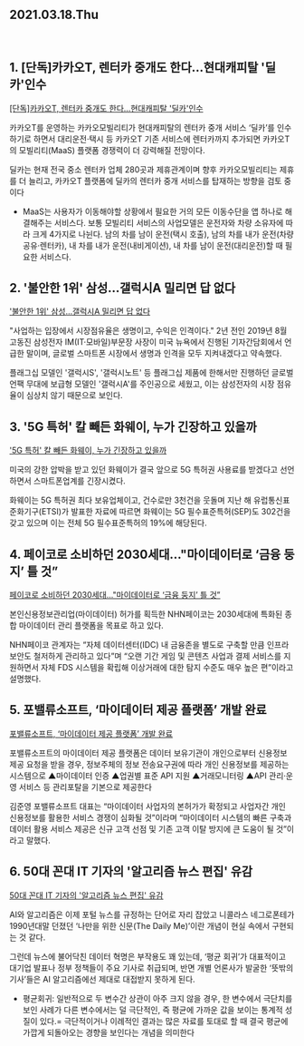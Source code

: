 ## 2021.03.18.Thu

​    

## 1. [단독]카카오T, 렌터카 중개도 한다…현대캐피탈 '딜카'인수
[[단독]카카오T, 렌터카 중개도 한다…현대캐피탈 '딜카'인수](https://news.naver.com/main/read.nhn?mode=LSD&mid=shm&sid1=105&oid=025&aid=0003085981)

카카오T를 운영하는 카카오모빌리티가 현대캐피탈의 렌터카 중개 서비스 ‘딜카’를 인수하기로 하면서 대리운전·택시 등 카카오T 기존 서비스에 렌터카까지 추가되면 카카오T의 모빌리티(MaaS) 플랫폼 경쟁력이 더 강력해질 전망이다.

딜카는 현재 전국 중소 렌터카 업체 280곳과 제휴관계이며 향후 카카오모빌리티는 제휴를 더 늘리고, 카카오T 플랫폼에 딜카의 렌터카 중개 서비스를 탑재하는 방향을 검토 중이다

* MaaS는 사용자가 이동해야할 상황에서 필요한 거의 모든 이동수단을 앱 하나로 해결해주는 서비스다. 보통 모빌리티 서비스의 사업모델은 운전자와 차량 소유자에 따라 크게 4가지로 나뉜다. 남의 차를 남이 운전(택시 호출), 남의 차를 내가 운전(차량공유·렌터카), 내 차를 내가 운전(내비게이션), 내 차를 남이 운전(대리운전)할 때 필요한 서비스다.



## 2. '불안한 1위' 삼성...갤럭시A 밀리면 답 없다
['불안한 1위' 삼성...갤럭시A 밀리면 답 없다](https://news.naver.com/main/read.nhn?mode=LSD&mid=shm&sid1=105&oid=092&aid=0002216411)

"사업하는 입장에서 시장점유율은 생명이고, 수익은 인격이다." 2년 전인 2019년 8월 고동진 삼성전자 IM(IT·모바일)부문장 사장이 미국 뉴욕에서 진행된 기자간담회에서 언급한 말이며, 글로벌 스마트폰 시장에서 생명과 인격을 모두 지켜내겠다고 약속했다.

플래그십 모델인 '갤럭시S', '갤럭시노트' 등 플래그십 제품에 한해서만 진행하던 글로벌 언팩 무대에 보급형 모델인 '갤럭시A'를 주인공으로 세웠고, 이는 삼성전자의 시장 점유율이 심상치 않기 때문으로 보인다. 



## 3. '5G 특허' 칼 빼든 화웨이, 누가 긴장하고 있을까
['5G 특허' 칼 빼든 화웨이, 누가 긴장하고 있을까](https://news.naver.com/main/read.nhn?mode=LSD&mid=shm&sid1=105&oid=092&aid=0002216421)

미국의 강한 압박을 받고 있던 화웨이가 결국 앞으로 5G 특허권 사용료를 받겠다고 선언하면서 스마트폰업계를 긴장시켰다.

화웨이는 5G 특허권 최다 보유업체이고, 건수로만 3천건을 웃돌며 지난 해 유럽통신표준화기구(ETSI)가 발표한 자료에 따르면 화웨이는 5G 필수표준특허(SEP)도 302건을 갖고 있으며 이는 전체 5G 필수표준특허의 19%에 해당된다.



## 4. 페이코로 소비하던 2030세대…"마이데이터로 ‘금융 둥지’ 틀 것”
[페이코로 소비하던 2030세대…"마이데이터로 ‘금융 둥지’ 틀 것”](https://www.edaily.co.kr/news/read?newsId=01334966628984632&mediaCodeNo=257&OutLnkChk=Y)

본인신용정보관리업(마이데이터) 허가를 획득한 NHN페이코는 2030세대에 특화된 종합 마이데이터 관리 플랫폼을 목표로 하고 있다. 

NHN페이코 관계자는 “자체 데이터센터(IDC) 내 금융존을 별도로 구축할 만큼 인프라 보안도 철저하게 관리하고 있다”며 “오랜 기간 게임 및 콘텐츠 사업과 결제 서비스를 지원하면서 자체 FDS 시스템을 확립해 이상거래에 대한 탐지 수준도 매우 높은 편”이라고 설명했다.




## 5. 포밸류소프트, ‘마이데이터 제공 플랫폼’ 개발 완료
[포밸류소프트, ‘마이데이터 제공 플랫폼’ 개발 완료](http://www.datanet.co.kr/news/articleView.html?idxno=157326)

포밸류소프트의 마이데이터 제공 플랫폼은 데이터 보유기관이 개인으로부터 신용정보 제공 요청을 받을 경우, 정보주체의 정보 전송요구권에 따라 개인 신용정보를 제공하는 시스템으로 ▲마이데이터 인증 ▲업권별 표준 API 지원 ▲거래모니터링 ▲API 관리·운영 서비스 등 관리포탈을 기본으로 제공한다

김준영 포밸류소프트 대표는 “마이데이터 사업자의 본허가가 확정되고 사업자간 개인 신용정보를 활용한 서비스 경쟁이 심화될 것”이라며 “마이데이터 시스템의 빠른 구축과 데이터 활용 서비스 제공은 신규 고객 선점 및 기존 고객 이탈 방지에 큰 도움이 될 것”이라고 말했다. 





## 6. 50대 꼰대 IT 기자의 '알고리즘 뉴스 편집' 유감

[50대 꼰대 IT 기자의 '알고리즘 뉴스 편집' 유감](https://zdnet.co.kr/view/?no=20210317102436)

 AI와 알고리즘은 이제 포털 뉴스를 규정하는 단어로 자리 잡았고 니콜라스 네그로폰테가 1990년대말 던졌던 ‘나만을 위한 신문(The Daily Me)’이란 개념이 현실 속에서 구현되는 것 같다.

그런데 뉴스에 불어닥친 데이터 혁명은 부작용도 꽤 있는데,   ‘평균 회귀’가 대표적이고 대기업 발표나 정부 정책들이 주요 기사로 취급되며, 반면 개별 언론사가 발굴한 ‘뜻밖의 기사’들은 AI 알고리즘에선 제대로 대접받지 못하게 된다.

* 평균회귀: 일반적으로 두 변수간 상관이 아주 크지 않을 경우, 한 변수에서 극단치를 보인 사례가 다른 변수에서는 덜 극단적인, 즉 평균에 가까운 값을 보이는 통계적 성질이 있다.= 극단적이거나 이례적인 결과는 많은 자료를 토대로 할 때 결국 평균에 가깝게 되돌아오는 경향을 보인다는 개념을 의미한다

